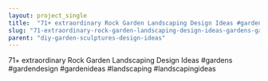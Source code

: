 ```yaml
---
layout: project_single
title:  "71+ extraordinary Rock Garden Landscaping Design Ideas #gardens #gardendesign #gardenideas #landscaping #landscapingideas"
slug: "71-extraordinary-rock-garden-landscaping-design-ideas-gardens-gardendesign-gardenideas-landscaping-landscapingideas"
parent: "diy-garden-sculptures-design-ideas"
---
```

71+ extraordinary Rock Garden Landscaping Design Ideas #gardens #gardendesign #gardenideas #landscaping #landscapingideas